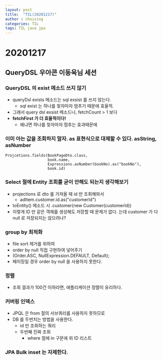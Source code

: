 ```yaml
---
layout: post
title:  "TIL(20201217)"
author : choising
categories: TIL
tags: TIL java jpa
---
```

# 20201217

## QueryDSL 우아콘 이동욱님 세션

### QueryDSL 의 exist 메소드 쓰지 않기
- queryDsl exists 메소드는 sql exsist 를 쓰지 않는다.
  - sql exist 는 하나를 찾자마자 멈추기 때문에 효율적.
- 그래서 query dsl exsist 메소드나, fetchCount > 1 보다
- **fetchFirst 가 더 효율적이다!**
  - 왜냐면 하나를 찾자마자 멈추는 효과때문에

### 이미 아는 값을 조회하지 말자. as 표현식으로 대체할 수 있다. asString, asNumber
```
Projcetions.fields(BookPageDto.class,
                   book.name,
                   Expressions.asNumber(bookNo).as("bookNo"),
                   book.id)
```

### Select 절에 Entity 조회를 굳이 안해도 되는지 생각해보기
- projections 로 dto 를 가져올 때 id 만 조회해와서
  - adItem.customer.id.as("customerId")
- toEntity() 메소드 시 .customer(new Customer(customerId))
- 이렇게 ID 만 같은 객체를 생성해도 저장할 때 문제가 없다. 는데 customer 가 다 null 로 저장되지는 않으려나?

### group by 최적화
- file sort 제거를 위하여
- order by null 직접 구현하여 넣어주기
- (Order.ASC, NullExpression.DEFAULT, Default);
- 페이징일 경우 order by null 을 사용하지 못한다.

### 정렬
- 조회 결과가 100건 이하라면, 애플리케이션 정렬이 유리하다.

### 커버링 인덱스
- JPQL 은 from 절의 서브쿼리를 사용하지 못하므로
- DB 를 두번치는 방법을 사용한다.
  - id 만 조회하는 쿼리
  - 두번째 진짜 조회
    - where 절에 in 구문에 위 ID 리스트

### JPA Bulk inset 는 자제한다.
